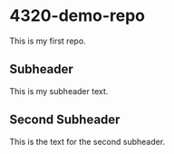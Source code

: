 # 4320-demo-repo

This is my first repo.

## Subheader

This is my subheader text.

## Second Subheader

This is the text for the second subheader. 